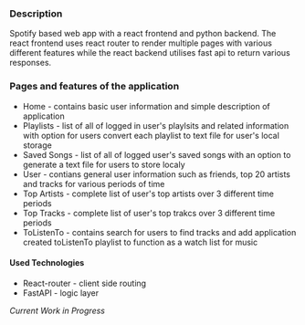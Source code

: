 ### Description
Spotify based web app with a react frontend and python backend.
The react frontend uses react router to render multiple pages with various different features while the react backend utilises fast api to return various responses.

### Pages and features of the application
* Home - contains basic user information and simple description of application
* Playlists - list of all of logged in user's playlsits and related information with option for users convert each playlist to text file for user's local storage
* Saved Songs - list of all of logged user's saved songs with an option to generate a text file for users to store localy
* User - contians general user information such as friends, top 20 artists and tracks for various periods of time
* Top Artists - complete list of user's top artists over 3 different time periods
* Top Tracks - complete list of user's top trakcs over 3 different time periods
* ToListenTo - contains search for users to find tracks and add application created toListenTo playlist to function as a watch list for music

#### Used Technologies
* React-router - client side routing
* FastAPI - logic layer

_Current Work in Progress_
